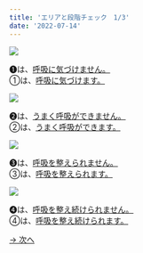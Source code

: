 ```yaml
---
title: 'エリアと段階チェック　1/3'
date: '2022-07-14'
---
```

![](/images/a_01_.jpg)

➊は、[呼吸に気づけません。]()  
①は、[呼吸に気づけます。]()


![](/images/a_02_.jpg)

➋は、[うまく呼吸ができません。]()  
②は、[うまく呼吸ができます。]()


![](/images/a_03_.jpg)

➌は、[呼吸を整えられません。]()  
③は、[呼吸を整えられます。]()

![](/images/a_04_.jpg)

➍は、[呼吸を整え続けられません。]()  
④は、[呼吸を整え続けられます。]()

[ → 次へ ](/posts/02)
